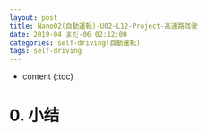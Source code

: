 ```yaml
---
layout: post
title: Nano02(自動運転)-U02-L12-Project-高速路驾驶
date: 2019-04 まだ-06 02:12:00
categories: self-driving(自動運転)
tags: self-driving
---
```

* content
{:toc}

# 0. 小结